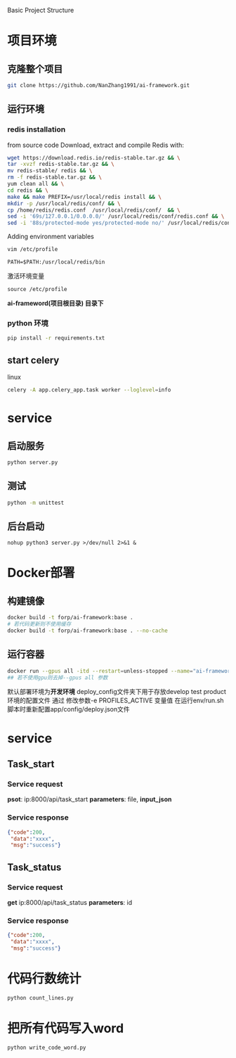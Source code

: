 Basic Project Structure
# 项目环境
## 克隆整个项目
```bash
git clone https://github.com/NanZhang1991/ai-framework.git
```

## 运行环境
### redis installation
from source code 
Download, extract and compile Redis with:
```bash
wget https://download.redis.io/redis-stable.tar.gz && \
tar -xvzf redis-stable.tar.gz && \
mv redis-stable/ redis && \
rm -f redis-stable.tar.gz && \
yum clean all && \
cd redis && \
make && make PREFIX=/usr/local/redis install && \
mkdir -p /usr/local/redis/conf/ && \
cp /home/redis/redis.conf  /usr/local/redis/conf/  && \
sed -i '69s/127.0.0.1/0.0.0.0/' /usr/local/redis/conf/redis.conf && \
sed -i '88s/protected-mode yes/protected-mode no/' /usr/local/redis/conf/redis.conf
```
Adding environment variables
```bash
vim /etc/profile
```
```vim
PATH=$PATH:/usr/local/redis/bin
```
激活环境变量
```
source /etc/profile
```

**ai-frameword(项目根目录) 目录下**
### python 环境
```bash
pip install -r requirements.txt
```

## start celery
linux
```bash
celery -A app.celery_app.task worker --loglevel=info
```
# service
## 启动服务
```bash
python server.py
```
## 测试
```bash
python -m unittest
```
## 后台启动
```
nohup python3 server.py >/dev/null 2>&1 &
```

# Docker部署
## 构建镜像
```bash
docker build -t forp/ai-framework:base .
# 若代码更新则不使用缓存
docker build -t forp/ai-framework:base . --no-cache
```
## 运行容器
```bash
docker run --gpus all -itd --restart=unless-stopped --name="ai-framework" -e PROFILES_ACTIVE="test" forp/ai-framework:base
## 若不使用gpu则去掉--gpus all 参数
```
默认部署环境为**开发环境**
deploy_config文件夹下用于存放develop test product 环境的配置文件
通过 修改参数-e PROFILES_ACTIVE 变量值 在运行env/run.sh 脚本时重新配置app/config/deploy.json文件


# service
## Task_start
### Service request
**psot**: ip:8000/api/task_start </bar>
**parameters**: file,
**input_json**
### Service response
```json
{"code":200,
 "data":"xxxx",
 "msg":"success"}
```
## Task_status
### Service request
**get** ip:8000/api/task_status </bar>
**parameters**: id 
### Service response
```json
{"code":200,
 "data":"xxxx",
 "msg":"success"}
```
 
# 代码行数统计
```bash
python count_lines.py
```
# 把所有代码写入word
```bash
python write_code_word.py
```